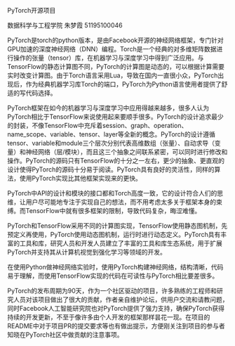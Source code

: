 PyTorch开源项目

数据科学与工程学院 朱梦霞 51195100046

PyTorch是torch的python版本，是由Facebook开源的神经网络框架，专门针对GPU加速的深度神经网络（DNN）编程。Torch是一个经典的对多维矩阵数据进行操作的张量（tensor）库，在机器学习与深度学习中得到广泛应用。与TensorFlow的静态计算图不同，PyTorch的计算图是动态的，可以根据计算需要实时改变计算图。由于Torch语言采用Lua，导致在国内一直很小众，PyTorch出现后，作为经典机器学习库Torch的端口，PyTorch为Python语言使用者提供了舒适的写代码选择。

PyTorch框架在如今的机器学习与深度学习中应用得越来越多，很多人认为PyTorch相比于TensorFlow来说使用起来要顺手很多。PyTorch的设计追求最少的封装，不像TensorFlow中充斥着session、graph、operation、name_scope、variable、tensor、layer等全新的概念。PyTorch的设计遵循tensor、variable和module三个层次分别代表高维数组（张量）、自动求导（变量）和神经网络（层/模块），而且这三个抽象之间联系紧密，可以同时进行修改和操作。PyTorch的源码只有TensorFlow的十分之一左右，更少的抽象、更直观的设计使得PyTorch的源码十分易于阅读。PyTorch具有良好的灵活性，同样的算法，使用PyTorch实现比其他框架实现来的更快。

PyTorch中API的设计和模块的接口都和Torch高度一致，它的设计符合人们的思维，让用户尽可能地专注于实现自己的想法，而不用考虑太多关于框架本身的束缚。而TensorFlow中就有很多框架的限制，导致代码复杂，晦涩难懂。

PyTorch和TensorFlow采用不同的计算图实现，TensorFlow使用静态图机制，先预定义再使用，PyTorch使用动态图机制，运行时进行动态定义。PyTorch具有丰富的工具和库，研究人员和开发人员建立了丰富的工具和库生态系统，用于扩展PyTorch并支持其从计算机视觉到强化学习等领域的开发。

在使用Python做神经网络实验时，使用PyTorch构建神经网络，结构清晰，代码易于理解，而使用TensorFlow实现的代码在可读性与PyTorch相比要差很多。

PyTorch的发布周期为90天，作为一个社区驱动的项目，许多熟练的工程师和研究人员对该项目做出了很大的贡献，作者亲自维护论坛，供用户交流和请教问题，同时Facebook人工智能研究院也对PyTorch提供了强力支持，确保PyTorch获得持续的开发更新，不至于像许多由个人开发的框架那样昙花一现。在项目的README中对于项目PR的提交要求等也有做出提示，方便刚关注到项目的参与者知晓在PyTorch社区中做贡献的注意事项。